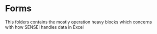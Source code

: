 # Forms

This folders contains the mostly operation heavy blocks which concerns with how SENSEI handles data in Excel
